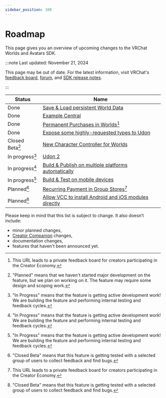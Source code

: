 ```yaml
---
sidebar_position: 100
---
```

# Roadmap

This page gives you an overview of upcoming changes to the VRChat Worlds and Avatars SDK.

:::note Last updated: November 21, 2024

This page may be out of date. For the latest information, visit VRChat's [feedback board](https://feedback.vrchat.com/),  [forum](https://ask.vrchat.com/c/official/31), and [SDK release notes](/releases/).

:::

| Status          | Name                                                                                                                                                         |
| --------------- | ------------------------------------------------------------------------------------------------------------------------------------------------------------ |
| Done            | [Save & Load persistent World Data](https://feedback.vrchat.com/udon/p/save-load-persistent-world-data)                                                      |
| Done            | [Example Central](https://feedback.vrchat.com/udon/p/example-central-for-worlds-sdk)                                                                         |
| Done            | [Permanent Purchases in Worlds](https://feedback.vrchat.com/creator-economy-sellers/p/one-time-purchases-in-worlds)[^4]                                      |
| Done            | [Expose some highly-requested types to Udon](https://feedback.vrchat.com/udon/p/expose-some-highly-requested-types-to-udon)                                  |
| Closed Beta[^1] | [New Character Controller for Worlds](https://feedback.vrchat.com/udon/p/new-character-controller-for-worlds)                                                |
| In progress[^2] | [Udon 2](https://feedback.vrchat.com/udon/p/udon-2)                                                                                                          |
| In progress[^2] | [Build & Publish on multiple platforms automatically](https://feedback.vrchat.com/sdk-bug-reports/p/build-publish-on-multiple-platforms-automatically)       |
| In progress[^2] | [Build & Test on mobile devices](https://feedback.vrchat.com/sdk-bug-reports/p/build-test-on-mobile-devices)                                                 |
| Planned[^3]     | [Recurring Payment in Group Stores](https://feedback.vrchat.com/creator-economy-sellers/p/recurring-payment-in-group-stores)[^4]                             |
| Planned[^3]     | [Allow VCC to install Android and iOS modules directly](https://feedback.vrchat.com/sdk-bug-reports/p/allow-vcc-to-install-android-and-ios-modules-directly) |

Please keep in mind that this list is subject to change. It also doesn’t include:
- minor planned changes,
- [Creator Companion](https://vcc.docs.vrchat.com/) changes,
- documentation changes,
- features that haven't been announced yet.

[^1]: "Planned" means that we haven't started major development on the feature, but we plan on working on it. The feature may require some design and scoping work.

[^2]: "In Progress" means that the feature is getting active development work! We are building the feature and performing internal testing and feedback cycles.

[^3]: "Closed Beta" means that this feature is getting tested with a selected group of users to collect feedback and find bugs.

[^4]: This URL leads to a private feedback board for creators participating in the Creator Economy.

[^5]: Use the `persistence-beta` branch on Steam!
